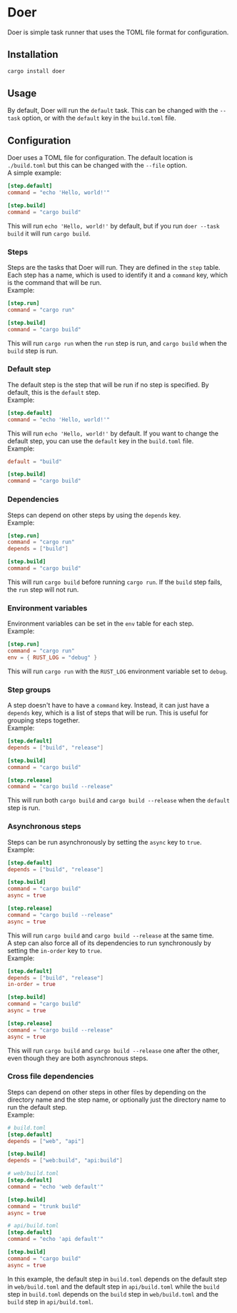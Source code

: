 # Doer

Doer is simple task runner that uses the TOML file format for configuration.

## Installation

```bash
cargo install doer
```

## Usage

By default, Doer will run the `default` task. This can be changed with the `--task` option, or with the `default` key in the `build.toml` file.

## Configuration

Doer uses a TOML file for configuration. The default location is `./build.toml` but this can be changed with the `--file` option.\
A simple example:

```toml
[step.default]
command = "echo 'Hello, world!'"

[step.build]
command = "cargo build"
```

This will run `echo 'Hello, world!'` by default, but if you run `doer --task build` it will run `cargo build`.

### Steps

Steps are the tasks that Doer will run. They are defined in the `step` table. Each step has a name, which is used to identify it and a `command` key, which is the command that will be run.\
Example:

```toml
[step.run]
command = "cargo run"

[step.build]
command = "cargo build"
```

This will run `cargo run` when the `run` step is run, and `cargo build` when the `build` step is run.

### Default step

The default step is the step that will be run if no step is specified. By default, this is the `default` step. \
Example:

```toml
[step.default]
command = "echo 'Hello, world!'"
```

This will run `echo 'Hello, world!'` by default. If you want to change the default step, you can use the `default` key in the `build.toml` file.\
Example:

```toml
default = "build"

[step.build]
command = "cargo build"
```

### Dependencies

Steps can depend on other steps by using the `depends` key.\
Example:

```toml
[step.run]
command = "cargo run"
depends = ["build"]

[step.build]
command = "cargo build"
```

This will run `cargo build` before running `cargo run`. If the `build` step fails, the `run` step will not run.

### Environment variables

Environment variables can be set in the `env` table for each step.\
Example:

```toml
[step.run]
command = "cargo run"
env = { RUST_LOG = "debug" }
```

This will run `cargo run` with the `RUST_LOG` environment variable set to `debug`.

### Step groups

A step doesn't have to have a `command` key. Instead, it can just have a `depends` key, which is a list of steps that will be run. This is useful for grouping steps together.\
Example:

```toml
[step.default]
depends = ["build", "release"]

[step.build]
command = "cargo build"

[step.release]
command = "cargo build --release"
```

This will run both `cargo build` and `cargo build --release` when the `default` step is run.

### Asynchronous steps

Steps can be run asynchronously by setting the `async` key to `true`.\
Example:

```toml
[step.default]
depends = ["build", "release"]

[step.build]
command = "cargo build"
async = true

[step.release]
command = "cargo build --release"
async = true
```

This will run `cargo build` and `cargo build --release` at the same time.\
A step can also force all of its dependencies to run synchronously by setting the `in-order` key to `true`.\
Example:

```toml
[step.default]
depends = ["build", "release"]
in-order = true

[step.build]
command = "cargo build"
async = true

[step.release]
command = "cargo build --release"
async = true
```

This will run `cargo build` and `cargo build --release` one after the other, even though they are both asynchronous steps.

### Cross file dependencies

Steps can depend on other steps in other files by depending on the directory name and the step name, or optionally just the directory name to run the default step.\
Example:

```toml
# build.toml
[step.default]
depends = ["web", "api"]

[step.build]
depends = ["web:build", "api:build"]
```

```toml
# web/build.toml
[step.default]
command = "echo 'web default'"

[step.build]
command = "trunk build"
async = true
```

```toml
# api/build.toml
[step.default]
command = "echo 'api default'"

[step.build]
command = "cargo build"
async = true
```

In this example, the default step in `build.toml` depends on the default step in `web/build.toml` and the default step in `api/build.toml` while the `build` step in `build.toml` depends on the `build` step in `web/build.toml` and the `build` step in `api/build.toml`.
